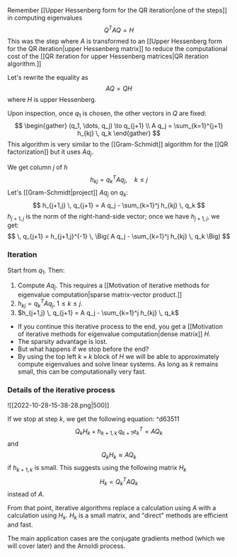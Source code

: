 Remember [[Upper Hessenberg form for the QR iteration|one of the steps]] in computing eigenvalues
$$
Q^T A Q = H
$$
This was the step where $A$ is transformed to an [[Upper Hessenberg form for the QR iteration|upper Hessenberg matrix]] to reduce the computational cost of the [[QR iteration for upper Hessenberg matrices|QR iteration algorithm.]]

Let's rewrite the equality as
$$
AQ = QH
$$
where $H$ is upper Hessenberg.

Upon inspection, once $q_1$ is chosen, the other vectors in $Q$ are fixed:
$$
\begin{gather}
(q_1, \dots, q_j) \to q_{j+1} \\
A q_j = \sum_{k=1}^{j+1} h_{kj} \, q_k
\end{gather}
$$
This algorithm is very similar to the [[Gram-Schmidt]] algorithm for the [[QR factorization]] but it uses $Aq_j$.

We get column $j$ of $h$
$$
h_{kj} = q_k^T A q_j, \quad k \le j
$$
Let's [[Gram-Schmidt|project]] $A q_j$ on $q_k$:
$$
h_{j+1,j} \, q_{j+1} = A q_j - \sum_{k=1}^j h_{kj} \, q_k
$$
$h_{j+1,j}$ is the norm of the right-hand-side vector; once we have $h_{j+1,j}$, we get:
$$
 \, q_{j+1} = h_{j+1,j}^{-1} \, \Big( A q_j - \sum_{k=1}^j h_{kj} \, q_k \Big)
$$

### Iteration

Start from $q_1$. Then:

1. Compute $A q_j$. This requires a [[Motivation of iterative methods for eigenvalue computation|sparse matrix-vector product.]]
2. $h_{kj} = q_k^T A q_j$, $1 \le k \le j$.
3. $h_{j+1,j} \, q_{j+1} = A q_j - \sum_{k=1}^j h_{kj} \, q_k$

- If you continue this iterative process to the end, you get a [[Motivation of iterative methods for eigenvalue computation|dense matrix]] $H$.
- The sparsity advantage is lost.
- But what happens if we stop before the end?
- By using the top left $k \times k$ block of $H$ we will be able to approximately compute eigenvalues and solve linear systems. As long as $k$ remains small, this can be computationally very fast.

### Details of the iterative process

![[2022-10-28-15-38-28.png|500]]

If we stop at step $k$, we get the following equation: ^d63511
$$
Q_k H_k + h_{k+1,k} \, q_{k+1} e_k^T = A Q_k
$$
and
$$
Q_k H_k \approx A Q_k
$$
if $h_{k+1,k}$ is small. This suggests using the following matrix $H_k$
$$
H_k = Q_k^T A Q_k
$$
instead of $A$. 

From that point, iterative algorithms replace a calculation using $A$ with a calculation using $H_k$. $H_k$ is a small matrix, and "direct" methods are efficient and fast.

The main application cases are the conjugate gradients method (which we will cover later) and the Arnoldi process.
